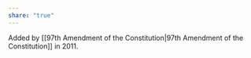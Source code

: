 ```yaml
---
share: "true"
---
```



Added by [[97th Amendment of the Constitution|97th Amendment of the Constitution]] in 2011. 